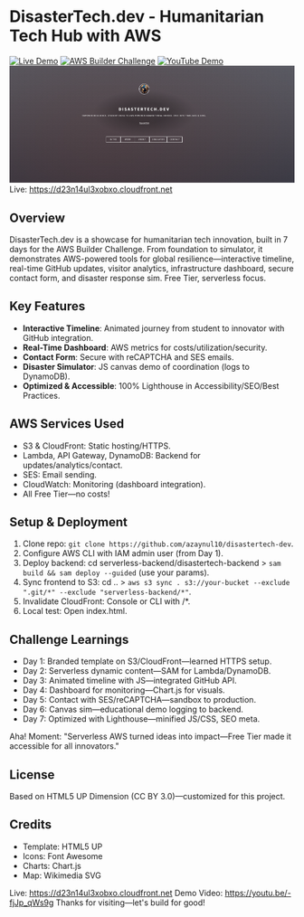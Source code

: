 # DisasterTech.dev - Humanitarian Tech Hub with AWS
[![Live Demo](https://img.shields.io/badge/🌐_Live_Demo-Visit_Site-00cc66?style=for-the-badge )](https://d23n14ul3xobxo.cloudfront.net/ )
[![AWS Builder Challenge](https://img.shields.io/badge/🏆_AWS_Builder-Challenge_2025-ff4d4d?style=for-the-badge )](https://builder.aws.com/content/31eebSvkBbU2x3IAMKbQeYymygX/building-disastertechdev-aws-powered-humanitarian-hero)
[![YouTube Demo](https://img.shields.io/badge/📺_YouTube-Demo_Video-red?style=for-the-badge )](https://youtu.be/-fjJp_qWs9g)
![Header Screenshot](images/header-screenshot.PNG)
Live: https://d23n14ul3xobxo.cloudfront.net

## Overview

DisasterTech.dev is a showcase for humanitarian tech innovation, built in 7 days for the AWS Builder Challenge. From foundation to simulator, it demonstrates AWS-powered tools for global resilience—interactive timeline, real-time GitHub updates, visitor analytics, infrastructure dashboard, secure contact form, and disaster response sim. Free Tier, serverless focus.

## Key Features

- **Interactive Timeline**: Animated journey from student to innovator with GitHub integration.
- **Real-Time Dashboard**: AWS metrics for costs/utilization/security.
- **Contact Form**: Secure with reCAPTCHA and SES emails.
- **Disaster Simulator**: JS canvas demo of coordination (logs to DynamoDB).
- **Optimized & Accessible**: 100% Lighthouse in Accessibility/SEO/Best Practices.

## AWS Services Used

- S3 & CloudFront: Static hosting/HTTPS.
- Lambda, API Gateway, DynamoDB: Backend for updates/analytics/contact.
- SES: Email sending.
- CloudWatch: Monitoring (dashboard integration).
- All Free Tier—no costs!

## Setup & Deployment

1. Clone repo: `git clone https://github.com/azaynul10/disastertech-dev`.
2. Configure AWS CLI with IAM admin user (from Day 1).
3. Deploy backend: cd serverless-backend/disastertech-backend > `sam build && sam deploy --guided` (use your params).
4. Sync frontend to S3: cd .. > `aws s3 sync . s3://your-bucket --exclude ".git/*" --exclude "serverless-backend/*"`.
5. Invalidate CloudFront: Console or CLI with /\*.
6. Local test: Open index.html.

## Challenge Learnings

- Day 1: Branded template on S3/CloudFront—learned HTTPS setup.
- Day 2: Serverless dynamic content—SAM for Lambda/DynamoDB.
- Day 3: Animated timeline with JS—integrated GitHub API.
- Day 4: Dashboard for monitoring—Chart.js for visuals.
- Day 5: Contact with SES/reCAPTCHA—sandbox to production.
- Day 6: Canvas sim—educational demo logging to backend.
- Day 7: Optimized with Lighthouse—minified JS/CSS, SEO meta.

Aha! Moment: "Serverless AWS turned ideas into impact—Free Tier made it accessible for all innovators."

## License

Based on HTML5 UP Dimension (CC BY 3.0)—customized for this project.

## Credits

- Template: HTML5 UP
- Icons: Font Awesome
- Charts: Chart.js
- Map: Wikimedia SVG

Live: https://d23n14ul3xobxo.cloudfront.net
Demo Video: https://youtu.be/-fjJp_qWs9g
Thanks for visiting—let's build for good!
